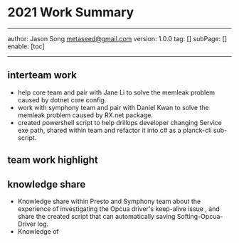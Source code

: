 # 2021 Work Summary
---
author: Jason Song <metaseed@gmail.com>
version: 1.0.0
tag: []
subPage: []
enable: [toc]

---
 
## interteam work
* help core team and pair with Jane Li to solve the memleak problem caused by dotnet core config.
* work with symphony team and pair with Daniel Kwan to solve the memleak problem caused by RX.net package.
* created powershell script to help drillops developer changing Service exe path, shared within team and refactor it into c# as a planck-cli sub-script.


## team work highlight

## knowledge share
*  Knowledge share within Presto and Symphony team about the experience of investigating the Opcua driver's keep-alive issue , and share the created script that can automatically saving Softing-Opcua-Driver log.
* Knowledge of 
## 